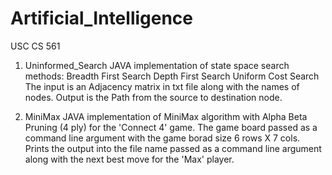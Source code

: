 Artificial_Intelligence
=======================

USC CS 561

1. Uninformed_Search
    JAVA implementation of state space search methods: 
        Breadth First Search
        Depth First Search
        Uniform Cost Search
    The input is an Adjacency matrix in txt file along with the names of nodes.
    Output is the Path from the source to destination node.

2. MiniMax
    JAVA implementation of MiniMax algorithm with Alpha Beta Pruning (4 ply) for the 'Connect 4' game.
    The game board passed as a command line argument with the game borad size 6 rows X 7 cols.
    Prints the output into the file name passed as a command line argument along with the next best move for the 'Max'        player.
